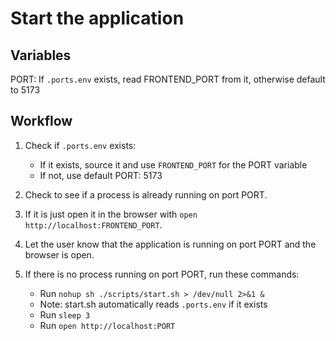 # Start the application

## Variables

PORT: If `.ports.env` exists, read FRONTEND_PORT from it, otherwise default to 5173

## Workflow

1. Check if `.ports.env` exists:
   - If it exists, source it and use `FRONTEND_PORT` for the PORT variable
   - If not, use default PORT: 5173

2. Check to see if a process is already running on port PORT.

3. If it is just open it in the browser with `open http://localhost:FRONTEND_PORT`.


5. Let the user know that the application is running on port PORT and the browser is open.
4. If there is no process running on port PORT, run these commands:
   - Run `nohup sh ./scripts/start.sh > /dev/null 2>&1 &`
   - Note: start.sh automatically reads `.ports.env` if it exists
   - Run `sleep 3`
   - Run `open http://localhost:PORT`